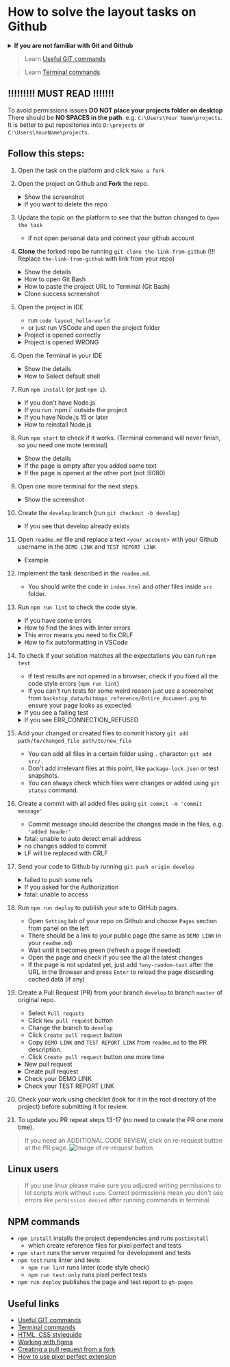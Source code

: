 # How to solve the layout tasks on Github
<details>
  <summary><b>If you are not familiar with Git and Github</b></summary>

  - **IMPORTANT** Install Node.js 14 (not 15)
  - Watch the [Git and Github lesson](https://mate.academy/ru/learn/javascript-advanced/git-basics/theory)
  - Finish [githowto](https://githowto.com/)
  - Learn how to use [GitHub Pages](https://pages.github.com/)
  - Read about [Markdown](https://github.com/adam-p/markdown-here/wiki/Markdown-Cheatsheet).
  - Create a repo following [this workflow](./github-workflow.md)
</details>

> Learn [Useful GIT commands](https://mate-academy.github.io/fe-program/tools/git/useful-commands)

> Learn [Terminal commands](https://mate-academy.github.io/fe-program/tools/terminal/useful-commands)

## !!!!!!!!! MUST READ !!!!!!!

To avoid permissions issues **DO NOT place your projects folder on desktop**
There should be **NO SPACES in the path**. e.g. `C:\Users\Your Name\projects`.
It is better to put repositories into `D:\projects` or `C:\Users\YourName\projects`.

## Follow this steps:
1. Open the task on the platform and click `Make a fork`
2. Open the project on Github and **Fork** the repo.
    <details>
      <summary>Show the screenshot</summary>
  
      - Before the fork ![How to fork the repo](./images/fork-the-repo.png)
      - After the fork ![After the repo fork](./images/after-the-repo-fork.png)
    </details>

    <details>
      <summary>If you want to delete the repo</summary>

      - Open project settings ![Open project settings](./images/open-project-settings.png)
      - Delete the repo ![Delete the repo](./images/delete-the-repo.png)
    </details>
3. Update the topic on the platform to see that the button changed to `Open the task`
    - if not open personal data and connect your github account
4. **Clone** the forked repo be running `git clone the-link-from-github` (!!! Replace `the-link-from-github` with link from your repo)
    <details>
      <summary>Show the details</summary>

      - Open **Git Bash** (Windows) or **Terminal** (macOS) in your projects folder
      - The path to your projects should not contain spaces or non-latin letters
      - run `git clone the-link-from-github`
      - The project link should have your name but not `mate-academy`
        ![Clone the repo](./images/clone-the-repo.png)
    </details>
   
    <details>
      <summary>How to open Git Bash</summary>
   
      ![Git Bash here](./images/git-bash-here.png)
    </details>

    <details>
      <summary>How to paste the project URL to Terminal (Git Bash)</summary>
   
      ![How to paste the URL into terminal](./images/paste-url-to-terminal.png)
    </details>

    <details>
      <summary>Clone success screenshot</summary>
   
      ![Clone success](./images/clone-success.png)
    </details>

5. Open the project in IDE
    - run `code layout_hello-world`
    - or just run VSCode and open the project folder
  
    <details>
      <summary>Project is opened correctly</summary>
   
      ![The project opened correctly](./images/project-in-vscode-correct.png)
    </details>

    <details>
      <summary>Project is opened WRONG</summary>
   
      ![The project opened correctly](./images/project-in-vscode-wrong.png)
    </details>

6. Open the Terminal in your IDE
   <details>
     <summary>Show the details</summary>
   
     - Use the shortcut ``ctrl + ` ``
     - Check if you are inside the project (The project name is the last part in the terminal)
     - Check if you use Git Bash (Windows) of zsh (macOS)
   </details>
   
   <details>
     <summary>How to Select default shell</summary>
   
     - Choose `Select default shell` option ![Select default shell](./images/select-default-shell.png)
     - Select Git Bash (Windows) or zsh (macOS) ![Default shell popup](./images/default-shell-popup.png)
     - Close all the opened terminals
     - All the new terminals will be Git Bash (or zsh)
   </details>

7. Run `npm install` (or just `npm i`).
   <details>
     <summary>If you don't have Node.js</summary>
   
     ![If you don't have Node.js](./images/if-you-have-node-15.png)
   </details>
   
   <details>
     <summary>If you run `npm i` outside the project</summary>
   
     ![If you run npm install outside the project](./images/if-you-run-npm-i-outside-the-project.png)
   </details>
   
   <details>
     <summary>If you have Node.js 15 or later</summary>
   
     ![If you have Node.js 15 or later](./images/if-you-have-node-15.png)
   </details>
   
   <details>
     <summary>How to reinstall Node.js</summary>
   
     - Open `Add and remove programs` ![Open Add and Remove programs](./images/open-add-remove-programs.png)
     - Uninstall Node.js ![Uninstall Node.js](./images/uninstall-node-js.png)
     - Download and install Node.js https://nodejs.org/download/release/v14.16.1/ 
     - Delete `node_modules` ![Delete node_modules](./images/delete-node-modules.png)
     - Run `npm i` again ![npm install success](./images/npm-install-success.png)
   </details>

8. Run `npm start` to check if it works. (Terminal command will never finish, so you need one mote terminal)
   <details>
     <summary>Show the details</summary>

     - At this point you should see the starting markup of the page at `http://localhost:8080/` opened in your Google Chrome
     - Add some text to `src/index.html`. The change should be immediately updated in the browser.
     - If the page is not updated automatically press `ctrl + r` (`cmd + r` for macOS)
   </details>

   <details>
     <summary>If the page is empty after you added some text</summary>
   
     - Update the page by pressing `ctrl + r` (`cmd + r` for macOS)
     - If the page is still empty check if you saved the changes ![Autosave is disabled](./images/autosave-is-disabled.png)
     - Enable autosave ![Enable autosave](./images/enable-autosave.png)
   </details>
   
   <details>
     <summary>If the page is opened at the other port (not :8080)</summary>
   
     - If you see the other port ![Wrong port](./images/wrong-server-port.png)
     - It means you already have another terminal running `npm start` command (maybe it is another project)
     - Stop the `npm start` command in current terminal by pressing `ctrl + c` (all operating systems)
     - Close the other terminal running `npm start`
     - Run the command again for your current project
     - The URL should be now `http://localhost:8080/`
     - If the URL is still wrong, just restart the computer
   </details>

9. Open one more terminal for the next steps.
   <details>
     <summary>Show the screenshot</summary>
   
     ![Open one more terminal](./images/open-one-more-terminal.png)
   </details>

10. Create the `develop` branch (run `git checkout -b develop`)
    <details>
      <summary>If you see that develop already exists</summary>
   
      ![Develop already exists](./images/develop-already-exists.png)
      - run `git branch` to see all existent branches ![Show git branches](./images/show-git-branch.png)
      - If `develop` is marked with `*` then everything is correct
      - Otherwise, run `git checkout develop` (without `-b` key) ![Switch to develop](./images/switch-to-develop.png)
    </details>

11. Open `readme.md` file and replace a text `<your_account>` with your Github username in the `DEMO LINK` and `TEST REPORT LINK`
    <details>
      <summary>Example</summary>
    
      ![Update demo link](./images/update-demo-link.png)
    </details>

12. Implement the task described in the `readme.md`. 
    - You should write the code in `index.html` and other files inside `src` folder.
    
13. Run `npm run lint` to check the code style.
    <details>
      <summary>If you have some errors</summary>

      - Fix all the errors and run the command again

      ![Linter errors](./images/linter-errors.png)
    </details>

    <details>
      <summary>How to find the lines with linter errors</summary>
    
      ![The lines with errors](./images/lines-with-linter-errors.png)
    </details>

    <details>
      <summary>This error means you need to fix CRLF</summary>
    
      ![CRLF linter error](./images/crlf-linter-error.png)

      - run `git config --global core.autocrlf false`
      - and fix the CRLF in all the files you changed
  
      ![CRLF in current file](./images/crlf-error-after-global-config.png)
    </details>

    <details>
      <summary>How to fix autoformatting in VSCode</summary>

      - Here is [the documentation](https://code.visualstudio.com/docs/languages/html#_formatting) 
      - Run `Alt + Shift + F` to format the document

      ![HTML autoformat settings](./images/html-autoformat-settings.png)
      ![HTML autoformat json](./images/html-autoformat-json.png)
    </details>

14. To check if your solution matches all the expectations you can run `npm test`
    - If test results are not opened in a browser, check if you fixed all the code style errors (`npm run lint`)
    - If you can't run tests for some weird reason just use a screenshot from
      `backstop_data/bitmaps_reference/Entire_document.png` to ensure your page looks as expected.

    <details>
      <summary>If you see a failing test</summary>
  
      ![Failed tests](./images/failed-tests.png)
      ![How to compare a test with reference](./images/how-to-compare-test-with-reference.png)
    </details>
    
    <details>
      <summary>If you see ERR_CONNECTION_REFUSED</summary>

      ![Connection refused error](./images/connection-refused-error.png)

      - it means you don't have a running server
      - Open new terminal and run `npm start`
      - Check if the page is opened at `:8080` port (`http://localhost:8080/`)
      - Run `npm test` again to see the results
    </details>

15. Add your changed or created files to commit history `git add path/to/changed_file path/to/new_file`
    - You can add all files in a certain folder using `.` character: `git add src/.`
    - Don't add irrelevant files at this point, like `package-lock.json` or test snapshots.
    - You can always check which files were changes or added using `git status` command.

16. Create a commit with all added files using `git commit -m 'commit message'`
    - Commit message should describe the changes made in the files, e.g. `'added header'`
      
    <details>
      <summary>fatal: unable to auto detect email address</summary>

      - it means you forgot to configure you GIT name and email
      - See the commands above the error message and run them one by one with your email and name

      ![If you forgot to set GIT name and email](./images/forgot-to-configure-git.png)
      ![Set GIT name and email](./images/set-git-name-and-email.png)
    </details>

    <details>
      <summary>no changes added to commit</summary>
    
      ![No changes added to commit](./images/no-changes-added-to-commit.png)
    </details>
    
    <details>
      <summary>LF will be replaced with CRLF</summary>
    
      - You forgot to fix CRLF 
  
      ![Forgot to fix CRLF](./images/forgot-to-fix-crlf.png)
    </details>
    
17. Send your code to Github by running `git push origin develop`
    <details>
      <summary>failed to push some refs</summary>

      ![Forgot to create develop](./images/forgot-to-create-develop.png)
      ![Reset and create develop](./images/reset-head-and-create-develop.png)
    
      - Commit changes again after creating `develop` branch 
    </details>

    <details>
      <summary>If you asked for the Authorization</summary>
    
      ![Github auth popup](./images/github-auth-popup.png)
      ![Authorize GIT credentials manager](./images/authorize-git-credentials-manager.png)
      ![Push success](./images/push-success.png)
    </details>

    <details>
      <summary>fatal: unable to access</summary>
    
      ![Permission denied](./images/permissions-denied.png)
      ![Add correct origin](./images/add-correct-origin.png)
    </details>

18. Run `npm run deploy` to publish your site to GitHub pages.
    - Open `Setting` tab of your repo on Github and choose `Pages` section from panel on the left
    - There should be a link to your public page (the same as `DEMO LINK` in your `readme.md`)
    - Wait until it becomes green (refresh a page if needed)
    - Open the page and check if you see the all the latest changes
    - If the page is not updated yet, just add `?any-random-text` after the URL in the Browser
      and press `Enter` to reload the page discarding cached data (if any)

19. Create a Pull Request (PR) from your branch `develop` to branch `master` of original repo.
    - Select `Pull requsts`
    - Click `New pull request` button
    - Change the branch to `develop`
    - Click `Create pull request` button
    - Copy `DEMO LINK` and `TEST REPORT LINK` from `readme.md` to the PR description.
    - Click `Create pull request` button one more time

    <details>
      <summary>New pull request</summary>

      ![New pull request](./images/new-pull-request.png)
    </details>

    <details>
      <summary>Create pull request</summary>

      ![Create pull request](./images/create-pull-request.png)
    </details>

    <details>
      <summary>Check your DEMO LINK</summary>

      - You forgot to put your Github name into `DEMO_LINK` and `TEST_REPORT_LINK`

      ![Forgot to fix DEMO LINK](./images/forgot-to-put-your-name-to-demo-link.png)
    </details>

    <details>
      <summary>Check your TEST REPORT LINK</summary>

      - You forgot to run tests before `npm run deploy`

      ![Forgot to run tests before deploy](images/forgot-to-run-tests-before-deploy.png)
    </details>
    
20. Check your work using checklist (look for it in the root directory of the project) before submitting it for review.
21. To update you PR repeat steps 13-17 (no need to create the PR one more time).

> If you need an ADDITIONAL CODE REVIEW, click on re-request button at the PR page.
![Image of re-request button](https://user-images.githubusercontent.com/38065883/104471439-89929200-55c3-11eb-824a-596bfb8aa246.png)

## Linux users
> If you use _linux_ please make sure you adjusted writing permissions to let 
scripts work without `sudo`. Correct permissions mean you don't see errors like
`permission denied` after running commands in terminal.

## NPM commands
- `npm install` installs the project dependencies and runs `postinstall`
  - which create reference files for pixel perfect and tests 
- `npm start` runs the server required for development and tests
- `npm test` runs linter and tests
  - `npm run lint` runs linter (code style check)
  - `npm run test:only` runs pixel perfect tests
- `npm run deploy` publishes the page and test report to `gh-pages` 

## Useful links
- [Useful GIT commands](https://mate-academy.github.io/fe-program/tools/git/useful-commands)
- [Terminal commands](https://mate-academy.github.io/fe-program/tools/git/useful-commands)
- [HTML, CSS styleguide](https://mate-academy.github.io/style-guides/htmlcss.html)
- [Working with figma](./figma.md)
- [Creating a pull request from a fork](https://help.github.com/en/articles/creating-a-pull-request-from-a-fork)
- [How to use pixel perfect extension](https://youtu.be/zqRko57AurU)
